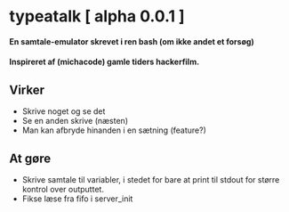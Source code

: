 # typeatalk [ alpha 0.0.1 ]

#### En samtale-emulator skrevet i ren bash (om ikke andet et forsøg)
#### Inspireret af (michacode) gamle tiders hackerfilm.

## Virker

- Skrive noget og se det
- Se en anden skrive (næsten)
- Man kan afbryde hinanden i en sætning (feature?)

## At gøre

- Skrive samtale til variabler, i stedet for bare at print til stdout for større kontrol over outputtet.
- Fikse læse fra fifo i server_init
